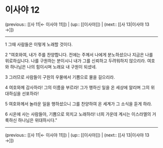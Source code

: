 # 이사야 12

(previous:: [[사 11|← 이사야 11]]) | (up:: [[이사야]]) | (next:: [[사 13|이사야 13 →]])

***




1 
그때 사람들은 이렇게 노래할 것이다. 



2 
"여호와여, 내가 주를 찬양합니다. 전에는 주께서 나에게 분노하셨으나 지금은 나를 위로하십니다. 나를 구원하는 분이시니 내가 그를 신뢰하고 두려워하지 않으리라. 여호와 하나님은 나의 힘이시며 노래요 내 구원이 되셨네. 



3 
그러므로 사람들이 구원의 우물에서 기쁨으로 물을 길으리라. 



4 
여호와께 감사하라! 그의 이름을 부르라! 그가 행하신 일을 온 세상에 알리며 그의 위대하심을 선포하라! 



5 
여호와께서 놀라운 일을 행하셨으니 그를 찬양하여 온 세계가 그 소식을 듣게 하라. 



6 
시온에 사는 사람들아, 기쁨으로 외치고 노래하라! 너희 가운데 계시는 이스라엘의 거룩하신 하나님은 위대하시다."

***

(previous:: [[사 11|← 이사야 11]]) | (up:: [[이사야]]) | (next:: [[사 13|이사야 13 →]])
